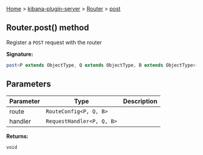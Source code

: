 [Home](./index) &gt; [kibana-plugin-server](./kibana-plugin-server.md) &gt; [Router](./kibana-plugin-server.router.md) &gt; [post](./kibana-plugin-server.router.post.md)

## Router.post() method

Register a `POST` request with the router

<b>Signature:</b>

```typescript
post<P extends ObjectType, Q extends ObjectType, B extends ObjectType>(route: RouteConfig<P, Q, B>, handler: RequestHandler<P, Q, B>): void;
```

## Parameters

|  Parameter | Type | Description |
|  --- | --- | --- |
|  route | <code>RouteConfig&lt;P, Q, B&gt;</code> |  |
|  handler | <code>RequestHandler&lt;P, Q, B&gt;</code> |  |

<b>Returns:</b>

`void`


